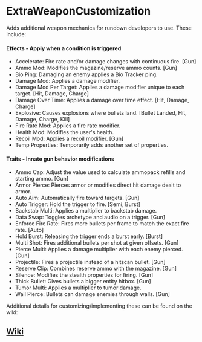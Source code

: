 # ExtraWeaponCustomization

Adds additional weapon mechanics for rundown developers to use. These include:

#### Effects - Apply when a condition is triggered
- Accelerate: Fire rate and/or damage changes with continuous fire. [Gun]
- Ammo Mod: Modifies the magazine/reserve ammo counts. [Gun]
- Bio Ping: Damaging an enemy applies a Bio Tracker ping.
- Damage Mod: Applies a damage modifier.
- Damage Mod Per Target: Applies a damage modifier unique to each target. [Hit, Damage, Charge]
- Damage Over Time: Applies a damage over time effect. [Hit, Damage, Charge]
- Explosive: Causes explosions where bullets land. [Bullet Landed, Hit, Damage, Charge, Kill]
- Fire Rate Mod: Applies a fire rate modifier.
- Health Mod: Modifies the user's health.
- Recoil Mod: Applies a recoil modifier. [Gun]
- Temp Properties: Temporarily adds another set of properties.

#### Traits - Innate gun behavior modifications
- Ammo Cap: Adjust the value used to calculate ammopack refills and starting ammo. [Gun]
- Armor Pierce: Pierces armor or modifies direct hit damage dealt to armor.
- Auto Aim: Automatically fire toward targets. [Gun]
- Auto Trigger: Hold the trigger to fire. [Semi, Burst]
- Backstab Multi: Applies a multiplier to backstab damage.
- Data Swap: Toggles archetype and audio on a trigger. [Gun]
- Enforce Fire Rate: Fires more bullets per frame to match the exact fire rate. [Auto]
- Hold Burst: Releasing the trigger ends a burst early. [Burst]
- Multi Shot: Fires additional bullets per shot at given offsets. [Gun]
- Pierce Multi: Applies a damage multiplier with each enemy pierced. [Gun]
- Projectile: Fires a projectile instead of a hitscan bullet. [Gun]
- Reserve Clip: Combines reserve ammo with the magazine. [Gun]
- Silence: Modifies the stealth properties for firing. [Gun]
- Thick Bullet: Gives bullets a bigger entity hitbox. [Gun]
- Tumor Multi: Applies a multiplier to tumor damage.
- Wall Pierce: Bullets can damage enemies through walls. [Gun]

Additional details for customizing/implementing these can be found on the wiki:

## [Wiki](https://github.com/Dinorush/ExtraWeaponCustomization/wiki)
